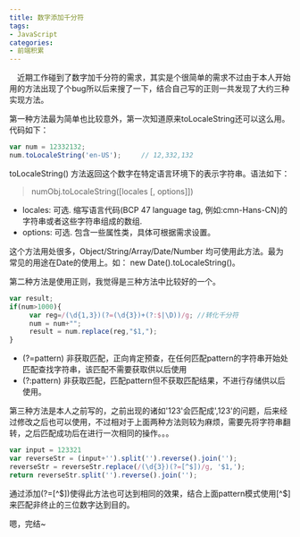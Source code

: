 ```yaml
---
title: 数字添加千分符
tags:
- JavaScript
categories:
- 前端积累
---
```


&#8194;&#8194;近期工作碰到了数字加千分符的需求，其实是个很简单的需求不过由于本人开始用的方法出现了个bug所以后来搜了一下，结合自己写的正则一共发现了大约三种实现方法。
<!-- more -->
第一种方法最为简单也比较意外，第一次知道原来toLocaleString还可以这么用。代码如下：
```JavaScript
var num = 12332132;
num.toLocaleString('en-US');     // 12,332,132
```
toLocaleString() 方法返回这个数字在特定语言环境下的表示字符串。语法如下：
> numObj.toLocaleString([locales [, options]])

* locales: 可选. 缩写语言代码(BCP 47 language tag, 例如:cmn-Hans-CN)的字符串或者这些字符串组成的数组.
* options: 可选. 包含一些属性类，具体可根据需求设置。

这个方法用处很多，Object/String/Array/Date/Number 均可使用此方法。最为常见的用途在Date的使用上。如： new Date().toLocaleString()。

第二种方法是使用正则，我觉得是三种方法中比较好的一个。
```JavaScript
var result;
if(num>1000){
     var reg=/(\d{1,3})(?=(\d{3})+(?:$|\D))/g; //转化千分符
     num = num+"";
     result = num.replace(reg,"$1,");
}
```
* (?=pattern) 非获取匹配，正向肯定预查，在任何匹配pattern的字符串开始处匹配查找字符串，该匹配不需要获取供以后使用
* (?:pattern) 非获取匹配，匹配pattern但不获取匹配结果，不进行存储供以后使用。

第三种方法是本人之前写的，之前出现的诸如'123'会匹配成',123'的问题，后来经过修改之后也可以使用，不过相对于上面两种方法则较为麻烦，需要先将字符串翻转，之后匹配成功后在进行一次相同的操作。。。
```JavaScript
var input = 123321
var reverseStr = (input+'').split('').reverse().join('');
reverseStr = reverseStr.replace(/(\d{3})(?=[^$])/g, '$1,');
return reverseStr.split('').reverse().join('');
```
通过添加(?=[^$])使得此方法也可达到相同的效果，结合上面pattern模式使用[^$]来匹配非终止的三位数字达到目的。

嗯，完结~
